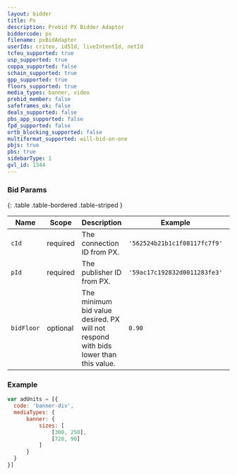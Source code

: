 ```yaml
---
layout: bidder
title: Px
description: Prebid PX Bidder Adaptor
biddercode: px
filename: pxBidAdapter
userIds: criteo, id5Id, liveIntentId, netId
tcfeu_supported: true
usp_supported: true
coppa_supported: false
schain_supported: true
gpp_supported: true
floors_supported: true
media_types: banner, video
prebid_member: false
safeframes_ok: false
deals_supported: false
pbs_app_supported: false
fpd_supported: false
ortb_blocking_supported: false
multiformat_supported: will-bid-on-one
pbjs: true
pbs: true
sidebarType: 1
gvl_id: 1344
---
```


### Bid Params ###

{: .table .table-bordered .table-striped }

| Name       | Scope    | Description                                                                         | Example                      | Type     |
|------------|----------|-------------------------------------------------------------------------------------|------------------------------|----------|
| `cId`      | required | The connection ID from PX.                                                          | `'562524b21b1c1f08117fc7f9'` | `string` |
| `pId`      | required | The publisher ID from PX.                                                           | `'59ac17c192832d0011283fe3'` | `string` |
| `bidFloor` | optional | The minimum bid value desired. PX will not respond with bids lower than this value. | `0.90`                       | `float`  |

### Example ###

  ```javascript
var adUnits = [{
    code: 'banner-div',
    mediaTypes: {
        banner: {
            sizes: [
                [300, 250],
                [728, 90]
            ]
        }
    }
}]
```
